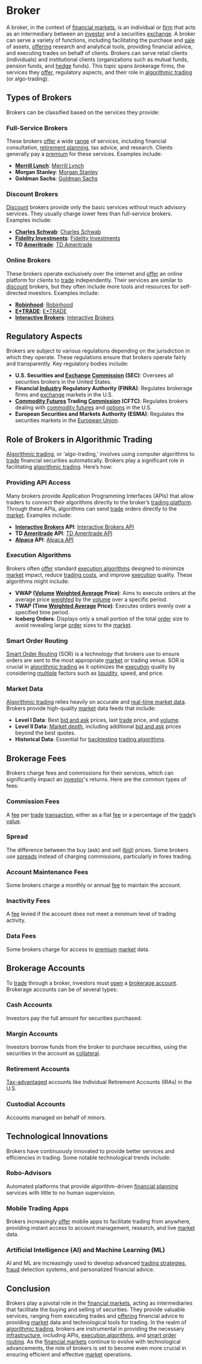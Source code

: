 # Broker

A broker, in the context of [financial markets](../f/financial_market.md), is an individual or [firm](../f/firm.md) that acts as an intermediary between an [investor](../i/investor.md) and a securities [exchange](../e/exchange.md). A broker can serve a variety of functions, including facilitating the purchase and [sale](../s/sale.md) of assets, [offering](../o/offering.md) research and analytical tools, providing financial advice, and executing trades on behalf of clients. Brokers can serve retail clients (individuals) and institutional clients (organizations such as mutual funds, pension funds, and [hedge](../h/hedge.md) funds). This topic spans brokerage firms, the services they [offer](../o/offer.md), regulatory aspects, and their role in [algorithmic trading](../a/accountability.md) (or algo-trading).

## Types of Brokers

Brokers can be classified based on the services they provide:

### Full-Service Brokers

These brokers [offer](../o/offer.md) a wide [range](../r/range.md) of services, including financial consultation, [retirement planning](../r/retirement_planning.md), tax advice, and research. Clients generally pay a [premium](../p/premium.md) for these services. Examples include:

- **[Merrill Lynch](../m/merrill_lynch.md)**: [Merrill Lynch](https://www.ml.com)
- **Morgan Stanley**: [Morgan Stanley](https://www.morganstanley.com)
- **Goldman Sachs**: [Goldman Sachs](https://www.goldmansachs.com)

### Discount Brokers

[Discount](../d/discount.md) brokers provide only the basic services without much advisory services. They usually charge lower fees than full-service brokers. Examples include:

- **[Charles Schwab](../c/charles_schwab.md)**: [Charles Schwab](https://www.schwab.com)
- **[Fidelity Investments](../f/fidelity_investments.md)**: [Fidelity Investments](https://www.fidelity.com)
- **TD [Ameritrade](../a/ameritrade.md)**: [TD Ameritrade](https://www.tdameritrade.com)

### Online Brokers

These brokers operate exclusively over the internet and [offer](../o/offer.md) an online platform for clients to [trade](../t/trade.md) independently. Their services are similar to [discount](../d/discount.md) brokers, but they often include more tools and resources for self-directed investors. Examples include:

- **[Robinhood](../r/robinhood.md)**: [Robinhood](https://www.robinhood.com)
- **[E*TRADE](../e/e_trade.md)**: [E*TRADE](https://us.etrade.com)
- **[Interactive Brokers](../i/interactive_brokers.md)**: [Interactive Brokers](https://www.interactivebrokers.com)

## Regulatory Aspects

Brokers are subject to various regulations depending on the jurisdiction in which they operate. These regulations ensure that brokers operate fairly and transparently. Key regulatory bodies include:

- **U.S. Securities and [Exchange](../e/exchange.md) [Commission](../c/commission.md) (SEC)**: Oversees all securities brokers in the United States.
- **Financial [Industry](../i/industry.md) Regulatory Authority (FINRA)**: Regulates brokerage firms and [exchange](../e/exchange.md) markets in the U.S.
- **[Commodity Futures](../c/commodity_futures.md) Trading [Commission](../c/commission.md) (CFTC)**: Regulates brokers dealing with [commodity futures](../c/commodity_futures.md) and [options](../o/options.md) in the U.S.
- **European Securities and Markets Authority (ESMA)**: Regulates the securities markets in the [European Union](../e/european_union_(eu).md).

## Role of Brokers in Algorithmic Trading

[Algorithmic trading](../a/accountability.md), or 'algo-trading,' involves using computer algorithms to [trade](../t/trade.md) financial securities automatically. Brokers play a significant role in facilitating [algorithmic trading](../a/accountability.md). Here’s how:

### Providing API Access

Many brokers provide Application Programming Interfaces (APIs) that allow traders to connect their algorithms directly to the broker’s [trading platform](../t/trading_platform.md). Through these APIs, algorithms can send [trade](../t/trade.md) orders directly to the [market](../m/market.md). Examples include:

- **[Interactive Brokers](../i/interactive_brokers.md) API**: [Interactive Brokers API](https://www.interactivebrokers.com/en/index.php?f=5041)
- **TD [Ameritrade](../a/ameritrade.md) API**: [TD Ameritrade API](https://developer.tdameritrade.com/apis)
- **[Alpaca](../a/alpaca.md) API**: [Alpaca API](https://alpaca.markets/docs/api-documentation/)

### Execution Algorithms

Brokers often [offer](../o/offer.md) standard [execution algorithms](../e/execution_algorithms.md) designed to minimize [market](../m/market.md) impact, reduce [trading costs](../t/trading_costs.md), and improve [execution](../e/execution.md) quality. These algorithms might include:

- **VWAP ([Volume](../v/volume.md) [Weighted Average](../w/weighted_average.md) Price)**: Aims to execute orders at the average price [weighted](../w/weighted.md) by the [volume](../v/volume.md) over a specific period.
- **TWAP (Time [Weighted Average](../w/weighted_average.md) Price)**: Executes orders evenly over a specified time period.
- **Iceberg Orders**: Displays only a small portion of the total [order](../o/order.md) size to avoid revealing large [order](../o/order.md) sizes to the [market](../m/market.md).

### Smart Order Routing

[Smart Order Routing](../s/smart_order_routing.md) (SOR) is a technology that brokers use to ensure orders are sent to the most appropriate [market](../m/market.md) or trading venue. SOR is crucial in [algorithmic trading](../a/accountability.md) as it optimizes the [execution](../e/execution.md) quality by considering [multiple](../m/multiple.md) factors such as [liquidity](../l/liquidity.md), speed, and price.

### Market Data

[Algorithmic trading](../a/accountability.md) relies heavily on accurate and [real-time market data](../r/real-time_market_data.md). Brokers provide high-quality [market](../m/market.md) data feeds that include:

- **Level I Data**: Best [bid and ask](../b/bid_and_ask.md) prices, last [trade](../t/trade.md) price, and [volume](../v/volume.md).
- **Level II Data**: [Market depth](../m/market_depth.md), including additional [bid and ask](../b/bid_and_ask.md) prices beyond the best quotes.
- **Historical Data**: Essential for [backtesting](../b/backtesting.md) [trading algorithms](../t/trading_algorithms.md).

## Brokerage Fees

Brokers charge fees and commissions for their services, which can significantly impact an [investor](../i/investor.md)'s returns. Here are the common types of fees:

### Commission Fees

A [fee](../f/fee.md) per [trade](../t/trade.md) [transaction](../t/transaction.md), either as a flat [fee](../f/fee.md) or a percentage of the [trade](../t/trade.md)’s [value](../v/value.md). 

### Spread

The difference between the buy (ask) and sell ([bid](../b/bid.md)) prices. Some brokers use [spreads](../s/spreads.md) instead of charging commissions, particularly in forex trading.

### Account Maintenance Fees

Some brokers charge a monthly or annual [fee](../f/fee.md) to maintain the account.

### Inactivity Fees

A [fee](../f/fee.md) levied if the account does not meet a minimum level of trading activity.

### Data Fees

Some brokers charge for access to [premium](../p/premium.md) [market](../m/market.md) data.

## Brokerage Accounts

To [trade](../t/trade.md) through a broker, investors must [open](../o/open.md) a [brokerage account](../b/brokerage_account.md). Brokerage accounts can be of several types:

### Cash Accounts

Investors pay the full amount for securities purchased.

### Margin Accounts

Investors borrow funds from the broker to purchase securities, using the securities in the account as [collateral](../c/collateral.md).

### Retirement Accounts

[Tax-advantaged](../t/tax-advantaged.md) accounts like Individual Retirement Accounts (IRAs) in the U.S.

### Custodial Accounts

Accounts managed on behalf of minors.

## Technological Innovations

Brokers have continuously innovated to provide better services and efficiencies in trading. Some notable technological trends include:

### Robo-Advisors

Automated platforms that provide algorithm-driven [financial planning](../f/financial_planning.md) services with little to no human supervision.

### Mobile Trading Apps

Brokers increasingly [offer](../o/offer.md) mobile apps to facilitate trading from anywhere, providing instant access to account management, research, and live [market](../m/market.md) data.

### Artificial Intelligence (AI) and Machine Learning (ML)

AI and ML are increasingly used to develop advanced [trading strategies](../t/trading_strategies.md), [fraud](../f/fraud.md) detection systems, and personalized financial advice.

## Conclusion

Brokers play a pivotal role in the [financial markets](../f/financial_market.md), acting as intermediaries that facilitate the buying and selling of securities. They provide valuable services, ranging from executing trades and [offering](../o/offering.md) financial advice to providing [market](../m/market.md) data and technological tools for trading. In the realm of [algorithmic trading](../a/accountability.md), brokers are instrumental in providing the necessary [infrastructure](../i/infrastructure.md), including APIs, [execution algorithms](../e/execution_algorithms.md), and [smart order routing](../s/smart_order_routing.md). As the [financial markets](../f/financial_market.md) continue to evolve with technological advancements, the role of brokers is set to become even more crucial in ensuring efficient and effective [market](../m/market.md) operations.